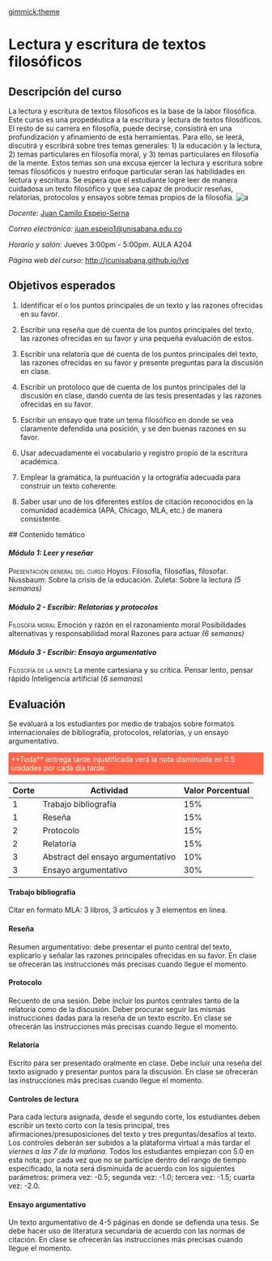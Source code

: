 [gimmick:theme](united)

# Lectura y escritura de textos filosóficos 
<!-- toc -->

<!-- tocstop -->

## Descripción del curso
La lectura y escritura de textos filosóficos es la base de la labor filosófica. Este curso es una propedéutica a la escritura y lectura de textos filosóficos. El resto de su carrera en filosofía, puede decirse, consistirá en una profundización y afinamiento de esta herramientas. Para ello, se leerá, discutirá y escribirá sobre tres temas generales: 1) la educación y la lectura, 2) temas particulares en filosofía moral, y 3) temas particulares en filosofía de la mente. Estos temas son una excusa ejercer la lectura y escritura sobre temas filosóficos y nuestro enfoque particular seran las habilidades en lectura y escritura. Se espera que el estudiante logre leer de manera cuidadosa un texto filosófico y que sea capaz de producir reseñas, relatorías, protocolos y ensayos sobre temas propios de la filosofía.
![a](https://upload.wikimedia.org/wikipedia/commons/thumb/4/49/Bücherstapel_und_ein_aufgeschlagenes_Buch_%2838004505976%29.jpg/1280px-Bücherstapel_und_ein_aufgeschlagenes_Buch_%2838004505976%29.jpg "Por Arntor CC BY-SA 4.0, via Wikimedia Commons")



*Docente:*
[Juan Camilo Espejo-Serna](../jcunisabana.github.io/)

*Correo electrónico:*
juan.espejo1@unisabana.edu.co

*Horario y salón:*
Jueves 3:00pm - 5:00pm.  AULA A204

*Página web del curso:*
http://jcunisabana.github.io/lye

## Objetivos esperados

1.  Identificar el o los puntos principales de un texto y las razones ofrecidas en su favor.

1.  Escribir una reseña que dé cuenta de los puntos principales del texto, las razones ofrecidas en su favor y una pequeña evaluación de estos.

1.  Escribir una relatoría que dé cuenta de los puntos principales del texto, las razones ofrecidas en su favor y presente preguntas para la discusión en clase.

1.  Escribir un protoloco que dé cuenta de los puntos principales del la discusión en clase, dando cuenta de las tesis presentadas y las razones ofrecidas en su favor.

1.  Escribir un ensayo que trate un tema filosófico en donde se vea claramente defendida una posición, y se den buenas razones en su favor.

1.  Usar adecuadamente el vocabulario y registro propio de la escritura académica.

1.  Emplear la gramática, la puntuación y la ortografía adecuada para construir un texto coherente.

1.  Saber usar uno de los diferentes estilos de citación reconocidos en la comunidad académica (APA, Chicago, MLA, etc.) de manera consistente.

## Contenido temático 

#### *Módulo 1: Leer y reseñar*
<span style="font-variant:small-caps;">Presentación general del curso</span>
Hoyos: Filosofía, filosofías, filosofar.
Nussbaum: Sobre la crisis de la educación.
Zuleta: Sobre la lectura 
*(5 semanas)* 
#### *Módulo 2 - Escribir: Relatorías y protocolos*
<span style="font-variant:small-caps;">Filosofía moral</span> 
Emoción y razón en el razonamiento moral 
Posibilidades alternativas y responsabilidad moral 
Razones para actuar 
*(6 semanas)*
#### *Módulo 3 - Escribir: Ensayo argumentativo* 
<span style="font-variant:small-caps;">Filosofía de la mente</span> 
La mente cartesiana y su crítica. 
Pensar lento, pensar rápido 
Inteligencia artificial 
(*6 semanas*)

## Evaluación 

Se evaluará a los estudiantes por medio de trabajos sobre formatos internacionales de bibliografía,  protocolos, relatorías, y un ensayo argumentativo. 

<p style="color:white; background-color:Tomato; padding: 5px; ">**Toda** entrega tarde injustificada verá la nota disminuida en 0.5 unidades por cada día tarde.</p>


| Corte | Actividad | Valor Porcentual|
| ------------- |-------------| -----|
| 1 | Trabajo bibliografía | 15% |
| 1 | Reseña    |   15% |
| 2 | Protocolo    |   15% |
| 2 | Relatoría | 15% |
| 3 | Abstract del ensayo argumentativo    |   10% |
| 3 | Ensayo argumentativo | 30% |


#### Trabajo bibliografía
Citar en formato MLA: 3 libros, 3 artículos y 3 elementos en línea. 

#### Reseña  

Resumen argumentativo: debe presentar el punto central del texto, explicarlo y señalar las razones principales ofrecidas en su favor. En clase se ofrecerán las instrucciones más precisas cuando llegue el momento.

#### Protocolo  
Recuento de una sesión. Debe incluir los puntos centrales tanto de la relatoría como de la discusión. Deber procurar seguir las mismas instrucciones dadas para la reseña de un texto escrito. En clase se ofrecerán las instrucciones más precisas cuando llegue el momento.

#### Relatoría  
Escrito para ser presentado oralmente en clase. Debe incluir una reseña del texto asignado y presentar puntos para la discusión. En clase se ofrecerán las instrucciones más precisas cuando llegue el momento.

#### Controles de lectura

Para cada lectura asignada, desde el segundo corte, los estudiantes deben escribir un texto corto con la tesis principal, tres afirmaciones/presuposiciones del texto y tres preguntas/desafíos al texto. Los controles deberán ser subidos a la plataforma virtual a más tardar el *viernes a las 7 de la mañana*. Todos los estudiantes empiezan con 5.0 en esta nota; por cada vez que no se participe dentro del rango de tiempo especificado, la nota será disminuida de acuerdo con los siguientes parámetros: primera vez: -0.5; segunda vez: -1.0; tercera vez: -1.5; cuarta vez: -2.0.

#### Ensayo argumentativo

Un texto argumentativo de 4-5 páginas en donde se defienda una tesis. Se debe hacer uso de literatura secundaria de acuerdo con las normas de citación. En clase se ofrecerán las instrucciones más precisas cuando llegue el momento.



